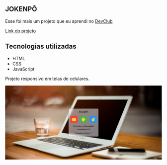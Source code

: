 ## JOKENPÔ


Esse foi mais um projeto que eu aprendi no <a href="https://rodolfomori.com.br/devclub" target="_blank" rel="noopener noreferrer">DevClub</a>


<a href="https://jokenpow.vercel.app/" target="_blank" rel="noopener noreferrer">Link do projeto</a>

<h2>Tecnologias utilizadas</h2>
  
  -  HTML
  -  CSS
  -  JavaScript

<p>Projeto responsivo em telas de celulares.</p>

<img width="700px" src="https://github.com/RABF1969/JokenP-/blob/main/img/jokenp%C3%B4.jpg"/>
